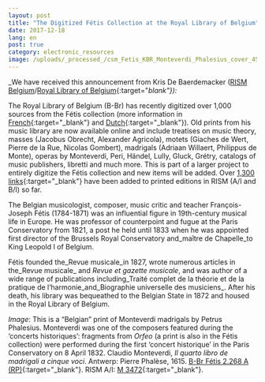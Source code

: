 ```yaml
---
layout: post
title: "The Digitized Fétis Collection at the Royal Library of Belgium"
date: 2017-12-18
lang: en
post: true
category: electronic_resources
image: /uploads/_processed_/csm_Fetis_KBR_Monteverdi_Phalesius_cover_45f64f7b11.png
---
```



_We have received this announcement from Kris De Baerdemacker ([RISM Belgium](/workgroups/belgium-rism-belgium/home.html)/[Royal Library of Belgium](https://www.kbr.be/){:target="_blank"}):_

The Royal Library of Belgium (B-Br) has recently digitized over 1,000 sources from the Fétis collection (more information in [French](https://www.kbr.be/fr/fonds-francois-joseph-fetis){:target="_blank"} and [Dutch](https://www.kbr.be/nl/fonds-francois-joseph-fetis){:target="_blank"}). Old prints from his music library are now available online and include treatises on music theory, masses (Jacobus Obrecht, Alexander Agricola), motets (Giaches de Wert, Pierre de la Rue, Nicolas Gombert), madrigals (Adriaan Willaert, Philippus de Monte), operas by Monteverdi, Peri, Händel, Lully, Gluck, Grétry, catalogs of music publishers, libretti and much more. This is part of a larger project to entirely digitize the Fétis collection and new items will be added. Over [1,300 links](https://opac.rism.info/search?View=rism&siglum=B-Br&Language=en){:target="_blank"} have been added to printed editions in RISM (A/I and B/I) so far.

The Belgian musicologist, composer, music critic and teacher François-Joseph Fétis (1784-1871) was an influential figure in 19th-century musical life in Europe. He was professor of counterpoint and fugue at the Paris Conservatory from 1821, a post he held until 1833 when he was appointed first director of the Brussels Royal Conservatory and_maître de Chapelle_to King Leopold I of Belgium.

Fétis founded the_Revue musicale_in 1827, wrote numerous articles in the_Revue musicale_ and _Revue et gazette musicale_, and was author of a wide range of publications including_Traité complet de la théorie et de la pratique de l’harmonie_and_Biographie universelle des musiciens_. After his death, his library was bequeathed to the Belgian State in 1872 and housed in the Royal Library of Belgium.

_Image_: This is a “Belgian” print of Monteverdi madrigals by Petrus Phalesius. Monteverdi was one of the composers featured during the ‘concerts historiques’: fragments from _Orfeo_ (a print is also in the Fétis collection) were performed during the first ‘concert historique’ in the Paris Conservatory on 8 April 1832. Claudio Monteverdi, _Il quarto libro de madrigali a cinque voci_. Antwerp: Pierre Phalèse, 1615. [B-Br Fétis 2.268 A (RP)](http://uurl.kbr.be/1563155){:target="_blank"}. RISM A/I: [M 3472](https://opac.rism.info/search?id=00000990042069){:target="_blank"}.



<script type="text/javascript">var switchTo5x=true;</script><script type="text/javascript" src="http://w.sharethis.com/button/buttons.js"></script><script type="text/javascript">stLight.options({publisher: "9b601438-1ce1-49d8-bfd7-9cff5df54c17", doNotHash: false, doNotCopy: false, hashAddressBar: false});</script>